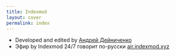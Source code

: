```yaml
---
title: Indexmod
layout: cover
permalink: index
---
```


+ Developed and edited by [Андрей Дейниченко](mailto:indexmod@ya.ru)
+ Эфир by Indexmod 24/7 говорит по-русски  [air.indexmod.xyz](https://air.indexmod.xyz/)
